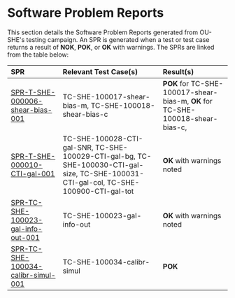# Software Problem Reports

This section details the Software Problem Reports generated from OU-SHE's testing campaign. An SPR is generated when a test or test case returns a result of **NOK**, **POK**, or **OK** with warnings. The SPRs are linked from the table below:

|  **SPR**       | **Relevant Test Case(s)** | **Result(s)** |
| :------------- | :------------------------ | :--------- |
| [SPR-T-SHE-000006-shear-bias-001](SPR/SPR-T-SHE-000006-shear-bias-001.html) | TC-SHE-100017-shear-bias-m, TC-SHE-100018-shear-bias-c | **POK** for TC-SHE-100017-shear-bias-m, **OK** for TC-SHE-100018-shear-bias-c,  |
| [SPR-T-SHE-000010-CTI-gal-001](SPR/SPR-T-SHE-000010-CTI-gal-001.html) | TC-SHE-100028-CTI-gal-SNR, TC-SHE-100029-CTI-gal-bg, TC-SHE-100030-CTI-gal-size, TC-SHE-100031-CTI-gal-col, TC-SHE-100900-CTI-gal-tot | **OK** with warnings noted |
| [SPR-TC-SHE-100023-gal-info-out-001](SPR/SPR-TC-SHE-100023-gal-info-out-001.html) | TC-SHE-100023-gal-info-out | **OK** with warnings noted |
| [SPR-TC-SHE-100034-calibr-simul-001](SPR/SPR-TC-SHE-100034-calibr-simul-001.html) | TC-SHE-100034-calibr-simul | **POK** |
